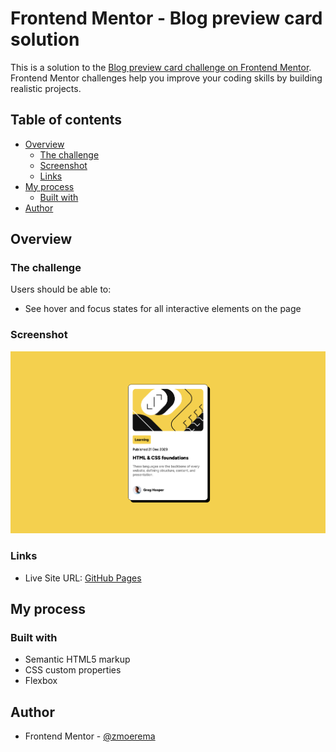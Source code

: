 # Frontend Mentor - Blog preview card solution

This is a solution to the [Blog preview card challenge on Frontend Mentor](https://www.frontendmentor.io/challenges/blog-preview-card-ckPaj01IcS). Frontend Mentor challenges help you improve your coding skills by building realistic projects. 

## Table of contents

- [Overview](#overview)
  - [The challenge](#the-challenge)
  - [Screenshot](#screenshot)
  - [Links](#links)
- [My process](#my-process)
  - [Built with](#built-with)
- [Author](#author)

## Overview

### The challenge

Users should be able to:

- See hover and focus states for all interactive elements on the page

### Screenshot

![screenshot](./screenshots/screenshot.png)

### Links

<!-- - Solution URL: [Frontend Mentor](https://your-solution-url.com) -->
- Live Site URL: [GitHub Pages](https://zmoerema.github.io/frontend-mentor-blog-preview-card)

## My process

### Built with

- Semantic HTML5 markup
- CSS custom properties
- Flexbox

## Author

- Frontend Mentor - [@zmoerema](https://www.frontendmentor.io/profile/zmoerema)
